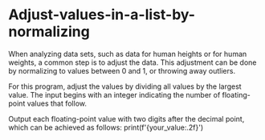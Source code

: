 # Adjust-values-in-a-list-by-normalizing
When analyzing data sets, such as data for human heights or for human weights, a common step is to adjust the data. This adjustment can be done by normalizing to values between 0 and 1, or throwing away outliers.

For this program, adjust the values by dividing all values by the largest value. The input begins with an integer indicating the number of floating-point values that follow.

Output each floating-point value with two digits after the decimal point, which can be achieved as follows:
print(f'{your_value:.2f}')
